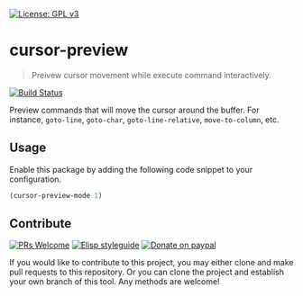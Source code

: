 [![License: GPL v3](https://img.shields.io/badge/License-GPL%20v3-blue.svg)](https://www.gnu.org/licenses/gpl-3.0)

# cursor-preview
> Preivew cursor movement while execute command interactively.

[![Build Status](https://travis-ci.com/jcs-elpa/cursor-preview.svg?branch=master)](https://travis-ci.com/jcs-elpa/cursor-preview)

Preview commands that will move the cursor around the buffer. For
instance, `goto-line`, `goto-char`, `goto-line-relative`,
`move-to-column`, etc.

## Usage

Enable this package by adding the following code snippet to your configuration.

```el
(cursor-preview-mode 1)
```

## Contribute

[![PRs Welcome](https://img.shields.io/badge/PRs-welcome-brightgreen.svg)](http://makeapullrequest.com)
[![Elisp styleguide](https://img.shields.io/badge/elisp-style%20guide-purple)](https://github.com/bbatsov/emacs-lisp-style-guide)
[![Donate on paypal](https://img.shields.io/badge/paypal-donate-1?logo=paypal&color=blue)](https://www.paypal.me/jcs090218)

If you would like to contribute to this project, you may either
clone and make pull requests to this repository. Or you can
clone the project and establish your own branch of this tool.
Any methods are welcome!
